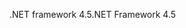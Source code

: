 <span data-ttu-id="039e5-101">.NET framework 4.5</span><span class="sxs-lookup"><span data-stu-id="039e5-101">.NET Framework 4.5</span></span>